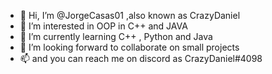 - 👋 Hi, I’m @JorgeCasas01 ,also known as CrazyDaniel
- 👀 I’m interested in OOP in C++ and JAVA 
- 🌱 I’m currently learning C++ , Python and Java
- 💞️ I’m looking forward to collaborate on small projects
- 📫 and you can reach me on discord as CrazyDaniel#4098
 

